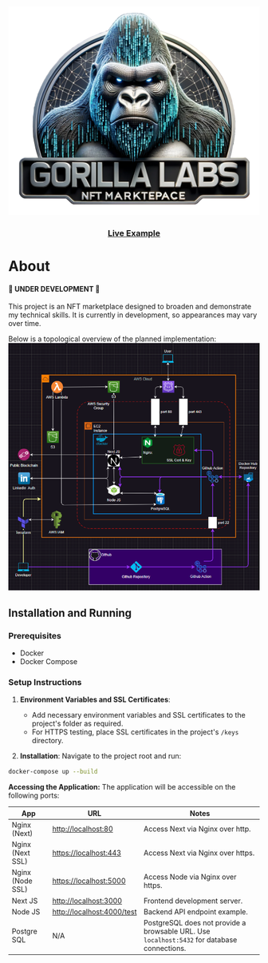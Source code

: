 [![Live Example](https://raw.githubusercontent.com/elarsaks/gorilla-labs/main/apps/client/public/assets/logo.png)](https://gorilla-labs.com/)

<h3 align="center">
  <a href="https://gorilla-labs.com/">Live Example</a>
</h3>

# About

#### 🚧 UNDER DEVELOPMENT 🚧

This project is an NFT marketplace designed to broaden and demonstrate my technical skills. It is currently in development, so appearances may vary over time.

Below is a topological overview of the planned implementation:
![Architecture](https://raw.githubusercontent.com/elarsaks/gorilla-labs/main/docs/architecture/topology.png)

## Installation and Running

### Prerequisites

- Docker
- Docker Compose

### Setup Instructions

1. **Environment Variables and SSL Certificates**:

   - Add necessary environment variables and SSL certificates to the project's folder as required.
   - For HTTPS testing, place SSL certificates in the project's `/keys` directory.

2. **Installation**:
   Navigate to the project root and run:

```bash
docker-compose up --build
```

**Accessing the Application:**
The application will be accessible on the following ports:

| App              | URL                                                      | Notes                                                                                       |
| ---------------- | -------------------------------------------------------- | ------------------------------------------------------------------------------------------- |
| Nginx (Next)     | [http://localhost:80](http://localhost:80)               | Access Next via Nginx over http.                                                            |
| Nginx (Next SSL) | [https://localhost:443](https://localhost:443)           | Access Next via Nginx over https.                                                           |
| Nginx (Node SSL) | [https://localhost:5000](https://localhost:5000)         | Access Node via Nginx over https.                                                           |
| Next JS          | [http://localhost:3000](http://localhost:3000)           | Frontend development server.                                                                |
| Node JS          | [http://localhost:4000/test](http://localhost:4000/test) | Backend API endpoint example.                                                               |
| Postgre SQL      | N/A                                                      | PostgreSQL does not provide a browsable URL. Use `localhost:5432` for database connections. |

